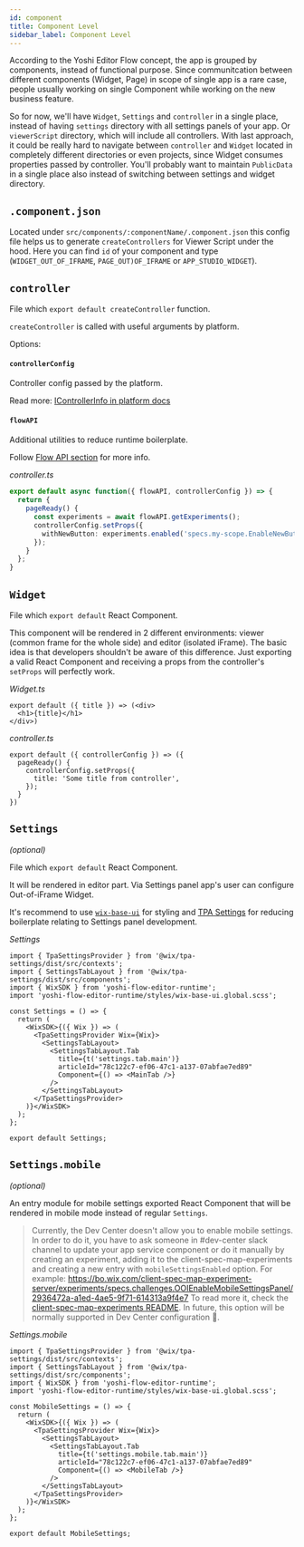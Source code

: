 ```yaml
---
id: component
title: Component Level
sidebar_label: Component Level
---
```


According to the Yoshi Editor Flow concept, the app is grouped by components, instead of functional purpose. Since communitcation between different components (Widget, Page) in scope of single app is a rare case, people usually working on single Component while working on the new business feature.

So for now, we'll have `Widget`, `Settings` and `controller` in a single place, instead of having `settings` directory with all settings panels of your app. Or `viewerScript` directory, which will include all controllers. With last approach, it could be really hard to navigate between `controller` and `Widget` located in completely different directories or even projects, since Widget consumes properties passed by controller. You'll probably want to maintain `PublicData` in a single place also instead of switching between settings and widget directory.

## `.component.json`
Located under `src/components/:componentName/.component.json` this config file helps us to generate `createControllers` for Viewer Script under the hood. Here you can find `id` of your component and type (`WIDGET_OUT_OF_IFRAME`, `PAGE_OUT)OF_IFRAME` or `APP_STUDIO_WIDGET`).

## `controller`
File which `export default createController` function.

`createController` is called with useful arguments by platform.

Options:
#### `controllerConfig`
Controller config passed by the platform.

Read more: [IControllerInfo in platform docs](https://bo.wix.com/wix-docs/client/client-viewer-platform/articles/lifecycle#client-viewer-platform_articles_lifecycle_controllerinfo)

#### `flowAPI`
Additional utilities to reduce runtime boilerplate.

Follow [Flow API section](../runtime-API.md#flowapi) for more info.


*controller.ts*
```ts
export default async function({ flowAPI, controllerConfig }) => {
  return {
    pageReady() {
      const experiments = await flowAPI.getExperiments();
      controllerConfig.setProps({
        withNewButton: experiments.enabled('specs.my-scope.EnableNewButton'),
      });
    }
  };
}
```

## `Widget`
File which `export default` React Component.

This component will be rendered in 2 different environments: viewer (common frame for the whole side) and editor (isolated iFrame).
The basic idea is that developers shouldn't be aware of this difference.
Just exporting a valid React Component and receiving a props from the controller's `setProps` will perfectly work.

*Widget.ts*
```tsx
export default ({ title }) => (<div>
  <h1>{title}</h1>
</div>)
```

*controller.ts*
```tsx
export default ({ controllerConfig }) => ({
  pageReady() {
    controllerConfig.setProps({
      title: 'Some title from controller',
    });
  }
})
```

## `Settings`
*(optional)*

File which `export default` React Component.

It will be rendered in editor part. Via Settings panel app's user can configure Out-of-iFrame Widget.

It's recommend to use [`wix-base-ui`](https://github.com/wix-private/wix-base-ui) for styling and [TPA Settings](https://github.com/wix-private/tpa-settings) for reducing boilerplate relating to Settings panel development.

*Settings*
```tsx
import { TpaSettingsProvider } from '@wix/tpa-settings/dist/src/contexts';
import { SettingsTabLayout } from '@wix/tpa-settings/dist/src/components';
import { WixSDK } from 'yoshi-flow-editor-runtime';
import 'yoshi-flow-editor-runtime/styles/wix-base-ui.global.scss';

const Settings = () => {
  return (
    <WixSDK>{({ Wix }) => (
      <TpaSettingsProvider Wix={Wix}>
        <SettingsTabLayout>
          <SettingsTabLayout.Tab
            title={t('settings.tab.main')}
            articleId="78c122c7-ef06-47c1-a137-07abfae7ed89"
            Component={() => <MainTab />}
          />
        </SettingsTabLayout>
      </TpaSettingsProvider>
    )}</WixSDK>
  );
};

export default Settings;
```

## `Settings.mobile`
*(optional)*

An entry module for mobile settings exported React Component that will be rendered in mobile mode instead of regular `Settings`.

>Currently, the Dev Center doesn't allow you to enable mobile settings. In order to do it, you have to ask someone in #dev-center slack channel to update your app service component or do it manually by creating an experiment, adding it to the client-spec-map-experiments and creating a new entry with `mobileSettingsEnabled` option.
For example: https://bo.wix.com/client-spec-map-experiment-server/experiments/specs.challenges.OOIEnableMobileSettingsPanel/2936472a-a1ed-4ae5-9f71-614313a9f4e7
To read more it, check the [client-spec-map-experiments README](https://github.com/wix-private/meta-site/tree/de1b02fabc9fec541ba9f37f356d535022220cb4/wix-meta-site-server/app-store-service/client-spec-map-experiment-server).
In future, this option will be normally supported in Dev Center configuration 👀.

*Settings.mobile*
```tsx
import { TpaSettingsProvider } from '@wix/tpa-settings/dist/src/contexts';
import { SettingsTabLayout } from '@wix/tpa-settings/dist/src/components';
import { WixSDK } from 'yoshi-flow-editor-runtime';
import 'yoshi-flow-editor-runtime/styles/wix-base-ui.global.scss';

const MobileSettings = () => {
  return (
    <WixSDK>{({ Wix }) => (
      <TpaSettingsProvider Wix={Wix}>
        <SettingsTabLayout>
          <SettingsTabLayout.Tab
            title={t('settings.mobile.tab.main')}
            articleId="78c122c7-ef06-47c1-a137-07abfae7ed89"
            Component={() => <MobileTab />}
          />
        </SettingsTabLayout>
      </TpaSettingsProvider>
    )}</WixSDK>
  );
};

export default MobileSettings;
```
